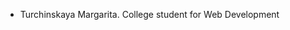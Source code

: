 - Turchinskaya Margarita. College student for Web Development
<!---
childxx13/childxx13 is a ✨ special ✨ repository because its `README.md` (this file) appears on your GitHub profile.
You can click the Preview link to take a look at your changes.
--->
